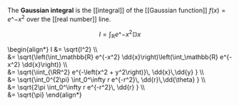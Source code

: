 The **Gaussian integral** is the [[integral]] of the [[Gaussian function]] $f(x) = e\^{-x^2}$ over the [[real number]] line.

$$
I = \int_\mathbb{R} e\^{-x^2} \mathbb{D} {x}
$$

\begin{align\*}
I &= \sqrt{I^2} \\\\\
&= \sqrt{\left(\int_\mathbb{R} e\^{-x^2} \dd{x}\right)\left(\int_\mathbb{R} e\^{-x^2} \dd{x}\right)} \\\\\
&= \sqrt{\iint_{\RR^2} e\^{-\left(x^2 + y^2\right)}\\, \dd{x}\\,\dd{y} } \\\\\
&= \sqrt{\int_0^{2\pi} \int_0^\infty r e\^{-r^2}\\, \dd{r}\\,\dd{\theta} } \\\\\
&= \sqrt{2\pi \int_0^\infty r e\^{-r^2}\\, \dd{r} } \\\\\
&= \sqrt{\pi}
\end{align\*}